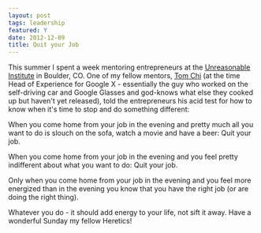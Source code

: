 ```yaml
---
layout: post
tags: leadership
featured: Y
date: 2012-12-09
title: Quit your Job
---
```

This summer I spent a week mentoring entrepreneurs at the [Unreasonable Institute](http://unreasonableinstitute.org/) in Boulder, CO. One of my fellow mentors, [Tom Chi](http://unreasonableinstitute.org/profile/tchi/) (at the time Head of Experience for Google X - essentially the guy who worked on the self-driving car and Google Glasses and god-knows what else they cooked up but haven't yet released), told the entrepreneurs his acid test for how to know when it's time to stop and do something different:

When you come home from your job in the evening and pretty much all you want to do is slouch on the sofa, watch a movie and have a beer: Quit your job.

When you come home from your job in the evening and you feel pretty indifferent about what you want to do: Quit your job.

Only when you come home from your job in the evening and you feel more energized than in the evening you know that you have the right job (or are doing the right thing).

Whatever you do - it should add energy to your life, not sift it away. Have a wonderful Sunday my fellow Heretics!